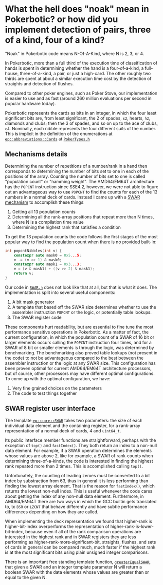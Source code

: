 # What the hell does "noak" mean in Pokerbotic? or how did you implement detection of pairs, three of a kind, four of a kind?

"Noak" in Pokerbotic code means N-Of-A-Kind, where N is 2, 3, or 4.

In Pokerbotic, more than a full third of the execution time of classification of hands is spent in determining whether the hand is a four-of-a-kind, a full-house, three-of-a-kind, a pair, or just a high-card.  The other roughly two thirds are spent at about a similar execution time cost by the detection of straights and detection of flushes.

Compared to other poker engines, such as Poker Stove, our implementation is easier to use and as fast (around 260 million evaluations per second in popular hardware today).

Pokerbotic represents the cards as bits in an integer, in which the four least significant bits are, from least significant, the 2 of spades, `s2`, hearts, `h2`, diamonds and clubs; then the 3 of spades, and so on up to the ace of clubs, `cA`.  Nominally, each nibble represents the four different suits of the number.  This is implicit in the definition of the enumerations at [`ep::abbreviations::Cards`](https://github.com/thecppzoo/pokerbotic/blob/master/inc/ep/PokerTypes.h#L64) at [`PokerTypes.h`](https://github.com/thecppzoo/pokerbotic/blob/master/inc/ep/PokerTypes.h)

## Mechanisms details

Determining the number of repetitions of a number/rank in a hand then corresponds to determining the number of bits set to one in each of the positions of the array.  Counting the number of bits set to one is called "population count" or "hamming weight".  The AMD64/EM64T architecture has the `POPCNT` instruction since SSE4.2, however, we were not able to figure out an advantageous way to use `POPCNT` to find the counts for each of the 13 numbers in a normal deck of cards.  Instead I came up with a [SWAR mechanism](https://en.wikipedia.org/wiki/SWAR) to accomplish these things:

1. Getting all 13 population counts
2. Determining all the rank-array positions that repeat more than N times, where N is a compilation time value
3. Determining the highest rank that satisfies a condition

To get the 13 population counts the code follows the first stages of the most popular way to find the population count when there is no provided built-in:

```c++
int popcntNibbles(int v) {
    constexpr auto mask0 = 0x5...5;
    v -= (v >> 1) & mask0;
    constexpr auto mask1 = 0x3...3;
    v = (v & mask1) + ((v >> 2) & mask1);
    return v;
}
```

Our code in [`SWAR.h`](https://github.com/thecppzoo/pokerbotic/blob/master/inc/ep/core/SWAR.h) does not look like that at all, but that is what it does.  The implementation is split into several useful components:

1. A bit mask generator
2. A template that based off the SWAR size determines whether to use the assembler instruction `POPCNT` or the logic, or potentially table lookups.
3. The SWAR register code

These components hurt readability, but are essential to fine tune the most performance sensitive operations in Pokerbotic.  As a matter of fact, the current configuration, in which the population count of a SWAR of 16 bit or larger elements occurs calling the `POPCNT` instruction four times, and for a SWAR of 8 bit or smaller elements is through the logic, was determined by benchmarking.  The benchmarking also proved table lookups (not present in the code) to not be advantageous compared to the best between the assembler instruction or the logic at any SWAR size.  This configuration has been proven optimal for current AMD64/EM64T architecture processors, but of course, other processors may have different optimal configurations.  To come up with the optimal configuration, we have:

1. Very fine grained choices on the parameters
2. The code to test things together

## SWAR register user interface

The template [`ep::core::SWAR`](https://github.com/thecppzoo/pokerbotic/blob/master/inc/ep/core/SWAR.h#L112) takes two parameters: the size of each individual data element and the containing register, for a rank-array representation of a normal deck of cards, 4 and `uint64_t`.

Its public interface member functions are straightforward, perhaps with the exception of `top()` and `fastIndex()`.  They both return an index to a non-null data element.  For example, if a SWAR operation determines the elements whose values are above 2, like for example, a SWAR of rank-counts when determining three-of-a-kinds, the code is interested in finding the highest rank repeated more than 2 times.  This is accomplished calling `top()`.

Unfortunately, the counting of leading zeroes must be converted to a bit index by substraction from 63, thus in general it is less performing than finding the lowest array element.  That is the reason for `fastIndex()`, which returns the lowest non-null index.  This is useful whenever the code cares about getting the index of any non-null data element.  Furthermore, in AMD64/EM64T there are two ways in which the GCC builtin gets translated to, to `BSR` or `LZCNT` that behave differently and have subtle performance differences depending on how they are called.

When implementing the deck representation we found that higher-rank is higher-bit-index overperforms the representation of higher-rank-is-lower-bit-index, because even if all of the rank comparison operations are interested in the highest rank and in SWAR registers they are less performing as higher-rank-more-significant-bit, straights, flushes, and sets of cards in general can be compared much, much faster if the highest rank is at the most significant bits using plain unsigned integer comparisons.

There is an important free standing template function, [`greaterEqualSWAR`](https://github.com/thecppzoo/pokerbotic/blob/master/inc/ep/core/SWAR.h#L161), that given a SWAR and an integer template parameter N will return a boolean SWAR with the data elements whose values are greater than or equal to the given N.

